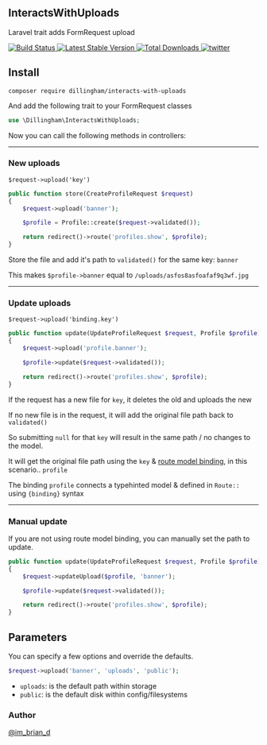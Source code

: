 ## InteractsWithUploads

Laravel trait adds FormRequest upload

<p>
    <a href="https://github.com/dillingham/interacts-with-uploads/actions">
        <img src="https://github.com/dillingham/interacts-with-uploads/workflows/tests/badge.svg" alt="Build Status">
    </a>
    <a href="https://packagist.org/packages/dillingham/interacts-with-uploads">
        <img src="https://img.shields.io/packagist/v/dillingham/interacts-with-uploads" alt="Latest Stable Version">
    </a>
    <a href="https://packagist.org/packages/dillingham/interacts-with-uploads">
        <img src="https://img.shields.io/packagist/dt/dillingham/interacts-with-uploads" alt="Total Downloads">
    </a>
    <a href="https://twitter.com/im_brian_d">
        <img src="https://img.shields.io/twitter/follow/im_brian_d?color=%231da1f1&label=Twitter&logo=%231da1f1&logoColor=%231da1f1&style=flat-square" alt="twitter">
    </a>
</p>


## Install
```
composer require dillingham/interacts-with-uploads
```

And add the following trait to your FormRequest classes

```php
use \Dillingham\InteractsWithUploads;
``` 

Now you can call the following methods in controllers:

---

### New uploads 

```
$request->upload('key')
```

```php
public function store(CreateProfileRequest $request) 
{
    $request->upload('banner');

    $profile = Profile::create($request->validated());

    return redirect()->route('profiles.show', $profile);
}
```
Store the file and add it's path to `validated()` for the same key: `banner`

This makes `$profile->banner` equal to `/uploads/asfos8asfoafaf9q3wf.jpg`

---

### Update uploads

```
$request->upload('binding.key')
```
 
```php
public function update(UpdateProfileRequest $request, Profile $profile)
{
    $request->upload('profile.banner');

    $profile->update($request->validated());

    return redirect()->route('profiles.show', $profile);
}
```
If the request has a new file for `key`, it deletes the old and uploads the new

If no new file is in the request, it will add the original file path back to `validated()`

So submitting `null` for that `key` will result in the same path / no changes to the model.

It will get the original file path using the `key` & [route model binding](https://laravel.com/docs/routing#route-model-binding), in this scenario.. `profile`

The binding `profile` connects a typehinted model & defined in `Route::`  using `{binding}` syntax

---

### Manual update 

If you are not using route model binding, you can manually set the path to update.

```php
public function update(UpdateProfileRequest $request, Profile $profile)
{
    $request->updateUpload($profile, 'banner');

    $profile->update($request->validated());

    return redirect()->route('profiles.show', $profile);
}
```

## Parameters

You can specify a few options and override the defaults.
```php
$request->upload('banner', 'uploads', 'public');
```
- `uploads`: is the default path within storage 
- `public`: is the default disk within config/filesystems

### Author

[@im_brian_d](https://twitter.com/im_brian_d) 
